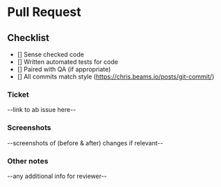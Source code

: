 # Pull Request

## Checklist

- [] Sense checked code
- [] Written automated tests for code
- [] Paired with QA (if appropriate)
- [] All commits match style (https://chris.beams.io/posts/git-commit/)

### Ticket

--link to ab issue here--

### Screenshots

--screenshots of (before & after) changes if relevant--

### Other notes

--any additional info for reviewer--
